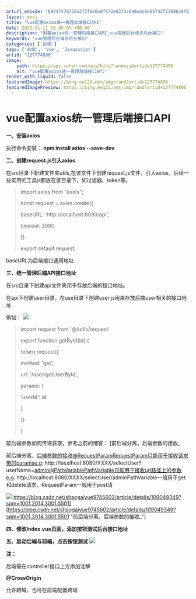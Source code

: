 ```yaml
---
arturl_encode: "68747470733a2f2f626c6f672e6373:646e2e6e65742f7368616f676169797565393734353630322f:61727469636c652f64657461696c732f313237373734383936"
layout: post
title: "vue配置axios统一管理后端接口API"
date: 2022-11-11 16:45:00 +08:00
description: "配置axios统一管理后端接口API_vue管理后台请求后台接口"
keywords: "vue管理后台请求后台接口"
categories: ['前端']
tags: ['前端', 'Vue', 'Javascript']
artid: "127774896"
image:
    path: https://api.vvhan.com/api/bing?rand=sj&artid=127774896
    alt: "vue配置axios统一管理后端接口API"
render_with_liquid: false
featuredImage: https://bing.ee123.net/img/rand?artid=127774896
featuredImagePreview: https://bing.ee123.net/img/rand?artid=127774896
---
```


# vue配置axios统一管理后端接口API

**一、安装axios**

执行命令安装：
**npm install axios --save-dev**

**二、创建request.js引入axios**

在src目录下新建文件夹utils,在该文件下创建request.js文件，引入axios。后续一些实用的工具js都放在该目录下，如过滤器、token等。

> import axios from "axios";
>
> const request = axios.create({
>
> baseURL: 'http://localhost:8090/api',
>
> timeout: 3000
>
> })
>
> export default request;

baseURL为后端接口通用地址

**三、统一管理后端API接口地址**

在src目录下创建api文件夹用于存放后端的接口地址。

在api下创建user目录，在use目录下创建user.js用来存放后端user相关的接口地址

例如：
![](https://i-blog.csdnimg.cn/blog_migrate/a126ca6159f61744c5c2d3d37fe84eb2.png)

> import request from '@/utils/request'
>
> export function getById(id) {
>
> return request({
>
> method: 'get',
>
> url: '/user/getUserById',
>
> params: {
>
> 'userId': id
>
> }
>
> })
>
> }

前后端参数如何传递获取，参考之前的博客：
[前后端分离，后端参数的接收\_

前后端分离，后端参数的接收@RequestParamRequestParam只能用于接收请求带的paramse.g: http://localhost:8080/XXXX/selectUser?userName=admin@PathVariablePathVariable只能用于接收url路径上的参数e.g: http://localhost:8080/XXXX/selectUser/adminPathVariable一般用于get和delete请求，RequestParam一般用于post请

![](https://i-blog.csdnimg.cn/blog_migrate/be19846480ab44ce477585fc567aeaa0.png)
https://blog.csdn.net/shaogaiyue9745602/article/details/109049349?spm=1001.2014.3001.5501](https://blog.csdn.net/shaogaiyue9745602/article/details/109049349?spm=1001.2014.3001.5501 "前后端分离，后端参数的接收_")

**四、修改Index.vue页面，添加按钮测试后台接口地址**

> <template>
>
> <div>
>
> 版本号：{
> {version}}
>
> <el-button type="primary" @click="getOne">获取数据</el-button>
>
> </div>
>
> </template>
>
> <script>
>
> import { getById } from '@/api/user/user'
>
> export default {
>
> name: 'Index',
>
> data () {
>
> return {
>
> // 版本号
>
> version: '3.3.0'
>
> }
>
> },
>
> methods: {
>
> goTarget (href) {
>
> window.open(href, '\_blank')
>
> },
>
> getOne(){
>
> getById('1').then(response => {
>
> console.log(response)
>
> })
>
> }
>
> }
>
> }
>
> </script>

**五、启动后端与前端，点击按钮测试**
![](https://i-blog.csdnimg.cn/blog_migrate/426ef06981bd0cf5ae99c2e18eec0431.png)

**注：**

后端需在controller接口上方添加注解

**@CrossOrigin**

允许跨域，也可在前端配置跨域